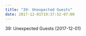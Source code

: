 ```yaml
---
title: "39: Unexpected Guests"
date: 2017-12-01T19:37:52-07:00
---
```


39: Unexpected Guests (2017-12-01)
